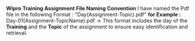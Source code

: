 **Wipro Training Assignment**
**File Naming Convention**
I have named the Pdf file in the following Format : "Day(Assignment-Topic).pdf" 
**for Example :** Day-01(Assignment-TopicName).pdf
→ This format includes the day of the **Training**  and the **Topic** of the assignment to ensure easy identification and retrieval.
